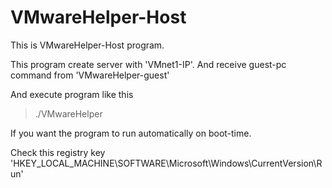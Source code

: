 # VMwareHelper-Host
This is VMwareHelper-Host program.

This program create server with 'VMnet1-IP'. And receive guest-pc command from 'VMwareHelper-guest'

And execute program like this
> ./VMwareHelper <VMnet1-IP> <PORT>

If you want the program to run automatically on boot-time.

Check this registry key 'HKEY_LOCAL_MACHINE\SOFTWARE\Microsoft\Windows\CurrentVersion\Run'